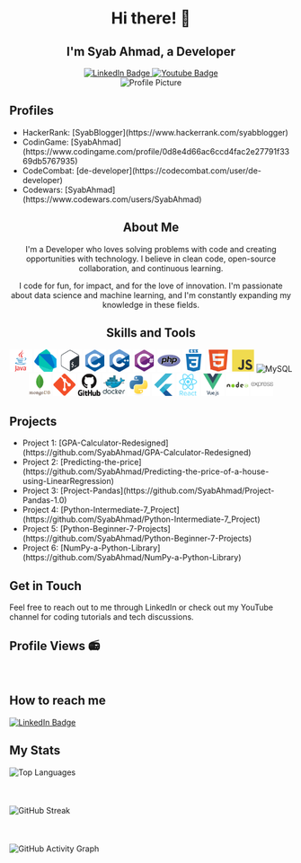 <div align="center">
   <h1>Hi there! 👋</h1>
   <h2>I'm Syab Ahmad, a Developer</h2>
</div>

<div align="center">
   <a href="https://www.linkedin.com/in/SyedSyab">
      <img src="https://img.shields.io/badge/-SyabAhmad-blue?style=flat-square&logo=Linkedin&logoColor=white" alt="LinkedIn Badge"/>
   </a>
   <a href="https://www.youtube.com/@RealCoDeR">
      <img src="https://img.shields.io/badge/-RealCoder-darkred?style=flat-square&logo=youtube&logoColor=white" alt="Youtube Badge"/>
   </a>
</div>

<div align="center">
   <img src="https://user-images.githubusercontent.com/81256221/235733717-09b59c5e-2d5a-4231-9899-0fae2ee2ba4c.JPG" width="300" alt="Profile Picture"/>
</div>

<div align="left">
   <h2>Profiles</h2>
   <ul>
      <li>HackerRank: [SyabBlogger](https://www.hackerrank.com/syabblogger)</li>
      <li>CodinGame: [SyabAhmad](https://www.codingame.com/profile/0d8e4d66ac6ccd4fac2e27791f3369db5767935)</li>
      <li>CodeCombat: [de-developer](https://codecombat.com/user/de-developer)</li>
      <li>Codewars: [SyabAhmad](https://www.codewars.com/users/SyabAhmad)</li>
   </ul>
</div>

<div align="center">
   <h2>About Me</h2>
   <p>I'm a Developer who loves solving problems with code and creating opportunities with technology. I believe in clean code, open-source collaboration, and continuous learning.</p>
   <p>I code for fun, for impact, and for the love of innovation. I'm passionate about data science and machine learning, and I'm constantly expanding my knowledge in these fields.</p>
</div>

<div align="center">
   <h2>Skills and Tools</h2>
   <img src="https://github.com/devicons/devicon/blob/master/icons/java/java-original-wordmark.svg" title="Java" alt="Java" width="40" height="40"/>
   <img src="https://github.com/devicons/devicon/blob/master/icons/dart/dart-original.svg" title="Dart" alt="Dart" width="40" height="40"/>
   <img src="https://github.com/devicons/devicon/blob/master/icons/bash/bash-plain.svg" title="Bash" alt="Bash" width="40" height="40"/>
   <img src="https://github.com/devicons/devicon/blob/master/icons/c/c-original.svg" title="C" alt="C" width="40" height="40"/>
   <img src="https://github.com/devicons/devicon/blob/master/icons/cplusplus/cplusplus-original.svg" title="C++" alt="C++" width="40" height="40"/>
   <img src="https://github.com/devicons/devicon/blob/master/icons/csharp/csharp-original.svg" title="C#" alt="C#" width="40" height="40"/>
   <img src="https://github.com/devicons/devicon/blob/master/icons/php/php-original.svg" title="PHP" alt="PHP" width="40" height="40"/>
   <img src="https://github.com/devicons/devicon/blob/master/icons/css3/css3-plain-wordmark.svg" title="CSS3" alt="CSS3" width="40" height="40"/>
   <img src="https://github.com/devicons/devicon/blob/master/icons/html5/html5-original.svg" title="HTML5" alt="HTML5" width="40" height="40"/>
   <img src="https://github.com/devicons/devicon/blob/master/icons/javascript/javascript-original.svg" title="JavaScript" alt="JavaScript" width="40" height="40"/>
   <img src="https://github.com/devicons/devicon.   /devicon/blob/master/icons/mysql/mysql-original-wordmark.svg" title="MySQL" alt="MySQL" width="40" height="40"/>
   <img src="https://github.com/devicons/devicon/blob/master/icons/mongodb/mongodb-original-wordmark.svg" title="MongoDB" alt="MongoDB" width="40" height="40"/>
   <img src="https://github.com/devicons/devicon/blob/master/icons/git/git-original.svg" title="Git" alt="Git" width="40" height="40"/>
   <img src="https://github.com/devicons/devicon/blob/master/icons/github/github-original-wordmark.svg" title="GitHub" alt="GitHub" width="40" height="40"/>
   <img src="https://github.com/devicons/devicon/blob/master/icons/docker/docker-original-wordmark.svg" title="Docker" alt="Docker" width="40" height="40"/>
   <img src="https://github.com/devicons/devicon/blob/master/icons/python/python-original.svg" title="Python" alt="Python" width="40" height="40"/>
   <img src="https://github.com/devicons/devicon/blob/master/icons/flutter/flutter-original.svg" title="Flutter" alt="Flutter" width="40" height="40"/>
   <img src="https://github.com/devicons/devicon/blob/master/icons/react/react-original-wordmark.svg" title="React" alt="React" width="40" height="40"/>
   <img src="https://github.com/devicons/devicon/blob/master/icons/vuejs/vuejs-original-wordmark.svg" title="Vue.js" alt="Vue.js" width="40" height="40"/>
   <img src="https://github.com/devicons/devicon/blob/master/icons/nodejs/nodejs-original-wordmark.svg" title="Node.js" alt="Node.js" width="40" height="40"/>
   <img src="https://github.com/devicons/devicon/blob/master/icons/express/express-original-wordmark.svg" title="Express.js" alt="Express.js" width="40" height="40"/>
</div>

<div align="left">
   <h2>Projects</h2>
   <ul>
      <li>Project 1: [GPA-Calculator-Redesigned](https://github.com/SyabAhmad/GPA-Calculator-Redesigned)</li>
      <li>Project 2: [Predicting-the-price](https://github.com/SyabAhmad/Predicting-the-price-of-a-house-using-LinearRegression)</li>
      <li>Project 3: [Project-Pandas](https://github.com/SyabAhmad/Project-Pandas-1.0)</li>
      <li>Project 4: [Python-Intermediate-7_Project](https://github.com/SyabAhmad/Python-Intermediate-7_Project)</li>
      <li>Project 5: [Python-Beginner-7-Projects](https://github.com/SyabAhmad/Python-Beginner-7-Projects)</li>
      <li>Project 6: [NumPy-a-Python-Library](https://github.com/SyabAhmad/NumPy-a-Python-Library)</li>
   </ul>
</div>

<div align="left">
   <h2>Get in Touch</h2>
   <p>Feel free to reach out to me through LinkedIn or check out my YouTube channel for coding tutorials and tech discussions.</p>
</div>

<div align="left">
   <h2>Profile Views 📻</h2>
   <img src="https://komarev.com/ghpvc/?username=SyabAhmad&style=flat-square&color=blue" alt=""/>
</div>

<div align="left"> 
   <h2>How to reach me</h2>
   <a href="https://www.linkedin.com/in/SyedSyab">
      <img src="https://img.shields.io/badge/-SyabAhmad-blue?style=flat&logo=Linkedin&logoColor=white" alt="LinkedIn Badge"/>
   </a>
</div>

<div align="left">
   <h2>My Stats</h2>
   <img src="https://github-readme-stats.vercel.app/api/top-langs/?username=SyabAhmad&hide_progress=true" alt="Top Languages"/><br><br><br><br>
   <img src="http://github-readme-streak-stats.herokuapp.com?user=SyabAhmad&theme=hacker" alt="GitHub Streak"/><br><br><br><br>
   <img src="https://github-readme-activity-graph.cyclic.app/graph?username=SyabAhmad&theme=github-compact" alt="GitHub Activity Graph"/><br><br><br><br>
</div>




